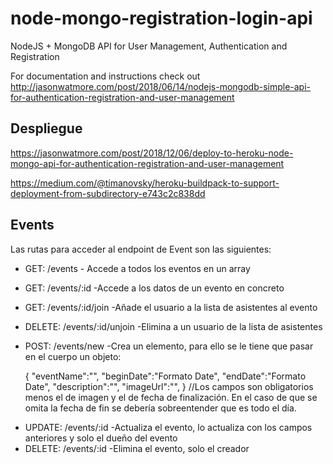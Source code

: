 # node-mongo-registration-login-api

NodeJS + MongoDB API for User Management, Authentication and Registration

For documentation and instructions check out http://jasonwatmore.com/post/2018/06/14/nodejs-mongodb-simple-api-for-authentication-registration-and-user-management

## Despliegue

https://jasonwatmore.com/post/2018/12/06/deploy-to-heroku-node-mongo-api-for-authentication-registration-and-user-management

https://medium.com/@timanovsky/heroku-buildpack-to-support-deployment-from-subdirectory-e743c2c838dd

## Events

Las rutas para acceder al endpoint de Event son las siguientes:

- GET: /events - Accede a todos los eventos en un array
- GET: /events/:id -Accede a los datos de un evento en concreto
- GET: /events/:id/join -Añade el usuario a la lista de asistentes al evento
- DELETE: /events/:id/unjoin -Elimina a un usuario de la lista de asistentes
- POST: /events/new -Crea un elemento, para ello se le tiene que pasar en el cuerpo un objeto:

  { "eventName":"",
  "beginDate":"Formato Date",
  "endDate":"Formato Date", "description":"", "imageUrl":"",
  }
  //Los campos son obligatorios menos el de imagen y el de fecha de finalización. En el caso de que se omita la fecha de fin se debería sobreentender que es todo el día.

* UPDATE: /events/:id -Actualiza el evento, lo actualiza con los campos anteriores y solo el dueño del evento
* DELETE: /events/:id -Elimina el evento, solo el creador
